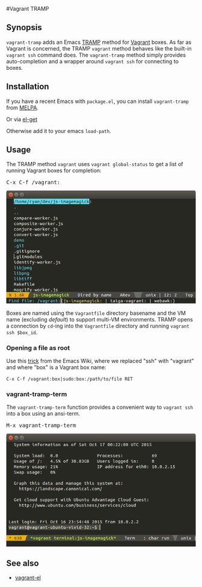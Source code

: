 #Vagrant TRAMP

## Synopsis

`vagrant-tramp` adds an Emacs
[TRAMP](http://www.gnu.org/software/tramp/) method for
[Vagrant](http://vagrantup.com/) boxes.  As far as Vagrant is
concerned, the TRAMP `vagrant` method behaves like the built-in
`vagrant ssh` command does.  The `vagrant-tramp` method simply
provides auto-completion and a wrapper around `vagrant ssh` for
connecting to boxes.

## Installation

If you have a recent Emacs with `package.el`, you can install
`vagrant-tramp` from [MELPA](http://melpa.milkbox.net/).

Or via [el-get](http://tapoueh.org/emacs/el-get.html)

Otherwise add it to your emacs `load-path`.

## Usage

The TRAMP method `vagrant` uses `vagrant global-status` to get a list
of running Vagrant boxes for completion:

<kbd>C-x C-f /vagrant:</kbd>

![ido completing vagrant method](img/ido-screenshot.png)

Boxes are named using the `Vagrantfile` directory basename and the VM
name (excluding *default*) to support multi-VM environments. TRAMP
opens a connection by `cd`-ing into the `Vagrantfile` directory and
running `vagrant ssh $box_id`.

### Opening a file as root

Use this [trick](http://www.emacswiki.org/emacs/TrampMode#toc10) from
the Emacs Wiki, where we replaced "ssh" with "vagrant" and where "box"
is a Vagrant box name:

    C-x C-f /vagrant:box|sudo:box:/path/to/file RET

### vagrant-tramp-term

The `vagrant-tramp-term` function provides a convenient way to
`vagrant ssh` into a box using an ansi-term.

<kbd>M-x vagrant-tramp-term</kbd>

![demonstration of vagrant terminal](img/term-screenshot.png)

## See also

* [vagrant-el](https://github.com/ottbot/vagrant.el)
